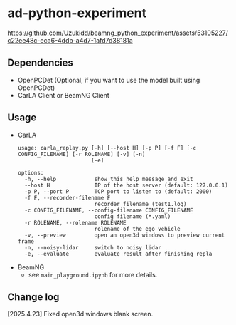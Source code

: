 # ad-python-experiment

https://github.com/Uzukidd/beamng_python_experiment/assets/53105227/c22ee48c-eca6-4ddb-a4d7-1afd7d38181a

## Dependencies

* OpenPCDet (Optional, if you want to use the model built using OpenPCDet)
* CarLA Client or BeamNG Client

## Usage

* CarLA
  ```
  usage: carla_replay.py [-h] [--host H] [-p P] [-f F] [-c CONFIG_FILENAME] [-r ROLENAME] [-v] [-n]
                         [-e]

  options:
    -h, --help            show this help message and exit
    --host H              IP of the host server (default: 127.0.0.1)
    -p P, --port P        TCP port to listen to (default: 2000)
    -f F, --recorder-filename F
                          recorder filename (test1.log)
    -c CONFIG_FILENAME, --config-filename CONFIG_FILENAME
                          config filename (*.yaml)
    -r ROLENAME, --rolename ROLENAME
                          rolename of the ego vehicle
    -v, --preview         open an open3d windows to preview current frame
    -n, --noisy-lidar     switch to noisy lidar
    -e, --evaluate        evaluate result after finishing repla
  ```
* BeamNG
  * see `main_playground.ipynb` for more details.

## Change log

[2025.4.23] Fixed open3d windows blank screen.
